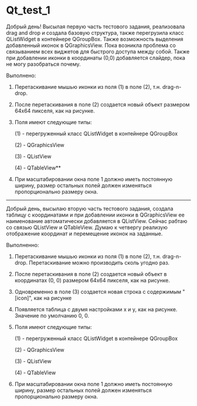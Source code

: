 # Qt_test_1
Добрый день! Высылая первую часть тестового задания, реализовала drag and drop и создала базовую структура, также перегрузила класс QListWidget в контейнере QGroupBox. Также возможность выделения добавленный иконок в QGraphicsView. Пока возникла проблема со связыванием всех виджетов для быстрого доступа между собой. Также при добавлении иконки в координаты (0,0) добавляется слайдер, пока не могу разобраться почему.

Выполнено:
1) Перетаскивание мышью иконки из поля (1) в поле (2), т.н. drag-n-drop. 
2) После перетаскивания в поле (2) создается новый объект размером 64x64 пикселя, как на рисунке.

6) Поля имеют следующие типы:

   (1) - перегруженный класс QListWidget в контейнере QGroupBox

   (2) - QGraphicsView

   (3) - QListView

   (4) - QTableView**

7) При масштабировании окна поле 1 должно иметь постоянную ширину, размер остальных полей должен изменяться пропорционально размеру окна.
---------------------------------------------
Добрый день, высылаю вторую часть тестового задания, создала таблицу с координатами и при добавлении иконки в QGraphicsView ее наименование автоматически добавляется в QListView. Сейчас рабтаю со связью QListView и QTableView. Думаю к четвергу реализую отображение координат и перемещение иконок на заданные.

Выполненно:
1) Перетаскивание мышью иконки из поля (1) в поле (2), т.н. drag-n-drop. Перетаскивание можно производить сколь угодно раз.
2) После перетаскивания в поле (2) создается новый объект в координатах (0, 0) размером 64x64 пикселя, как на рисунке.
3) Одновременно в поле (3) создается новая строка с содержимым "[icon]", как на рисунке
4) Появляется таблица с двумя настройками x и y, как на рисунке. Значение по умолчанию 0, 0.

6) Поля имеют следующие типы:

   (1) - перегруженный класс QListWidget в контейнере QGroupBox

   (2) - QGraphicsView

   (3) - QListView

   (4) - QTableView

7) При масштабировании окна поле 1 должно иметь постоянную ширину, размер остальных полей должен изменяться пропорционально размеру окна.

